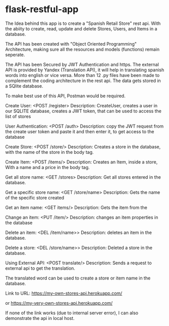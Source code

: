 # flask-restful-app

The Idea behind this app is to create a "Spanish Retail Store" rest api. With the abiity to create, read, update and delete Stores, Users, and Items in a database. 

The API has been created with "Object Oriented Programming" Architecture,
making sure all the resources and models (functions) remain seperate.

The API has been Secured by JWT Authentication and https. The external API is provided by Yandex (Translation API), it will help in translating spanish words into english or vice versa. More than 12 .py files have been made to complement the coding architecture in the rest api. The data gets stored in a SQlite database. 

To make best use of this API, Postman would be required.


Create User:
<POST /register>
Description:
CreateUser, creates a user in our SQLITE database, creates a JWT token, that can be used to access the list of stores


User Authentication:
<POST /auth>
Description:
copy the JWT request from the create user token and paste it and then enter it, to get access to the database

Create Store:
<POST /store/<name>>
Description:
Creates a store in the database, with the name of the store in the body tag.


Create Item:
<POST /items/<name>>
Description:
Creates an Item, inside a store, With a name and a price in the body tag.
 

Get all store name:
<GET /stores>
Description:
Get all stores entered in the database.
 
 
Get a specific store name:
<GET /store/name>
Description:
Gets the name of the specific store created  
 
 
Get an item name:
<GET items/<name>>
Description:
Gets the item from the 
  

Change an item:
<PUT /item/<name>>
Description:
changes an item properties in the database
  
  
Delete an item:
<DEL /item/name>>
Description:
deletes an item in the database.

Delete a store:
<DEL /store/name>>
Description:
Deleted a store in the database.


Using External API:
<POST translate/<word>>
Description:
Sends a request to external api to get the translation.
  
  
  
The translated word can be used to create a store or item name in the database.
  
 
 
Link to URL:
https://my-own-stores-api.herokuapp.com/  

or
https://my-very-own-stores-api.herokuapp.com/
  
If none of the link works (due to internal server error), I can also demonstrate the api in local host. 
  
  
  



  
